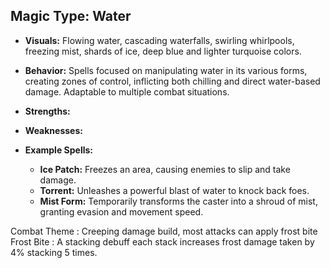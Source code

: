 ## Magic Type: Water

- **Visuals:** Flowing water, cascading waterfalls, swirling whirlpools, freezing mist, shards of ice, deep blue and lighter turquoise colors.
    
- **Behavior:** Spells focused on manipulating water in its various forms, creating zones of control, inflicting both chilling and direct water-based damage. Adaptable to multiple combat situations.
    
- **Strengths:**
    
- **Weaknesses:**
    
- **Example Spells:**
    
    - **Ice Patch:** Freezes an area, causing enemies to slip and take damage.
    - **Torrent:** Unleashes a powerful blast of water to knock back foes.
    - **Mist Form:** Temporarily transforms the caster into a shroud of mist, granting evasion and movement speed.


Combat Theme : Creeping damage build, most attacks can apply frost bite
Frost Bite : A stacking debuff each stack increases frost damage taken by 4% stacking 5 times.
